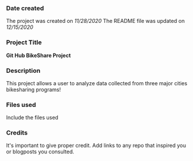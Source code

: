 ### Date created

The project was created on *11/28/2020*
The README file was updated on *12/15/2020*

### Project Title
**Git Hub BikeShare Project**

### Description
This project allows a user to analyze data collected from three major cities bikesharing programs!

### Files used
Include the files used

### Credits
It's important to give proper credit. Add links to any repo that inspired you or blogposts you consulted.

